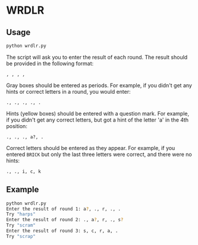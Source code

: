 # WRDLR

## Usage

```bash
python wrdlr.py
```

The script will ask you to enter the result of each round. The result should be provided in the following format:

` , , , , `

Gray boxes should be entered as periods. For example, if you didn't get any hints or correct letters in a round, you would enter:

`., ., ., ., .`

Hints (yellow boxes) should be entered with a question mark. For example, if you didn't get any correct letters, but got a hint of the letter 'a' in the 4th position:

`., ., ., a?, .`

Correct letters should be entered as they appear. For example, if you entered `BRICK` but only the last three letters were correct, and there were no hints:

`., ., i, c, k`

## Example

```bash
python wrdlr.py
Enter the result of round 1: a?, ., r, ., .
Try "harps"
Enter the result of round 2: ., a?, r, ., s?
Try "scram"
Enter the result of round 3: s, c, r, a, .
Try "scrap"
```
